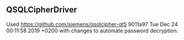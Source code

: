 ## QSQLCipherDriver

Used https://github.com/sjemens/qsqlcipher-qt5 9011a97 Tue Dec 24 00:11:58 2019 +0200
with changes to automate password decryption.
